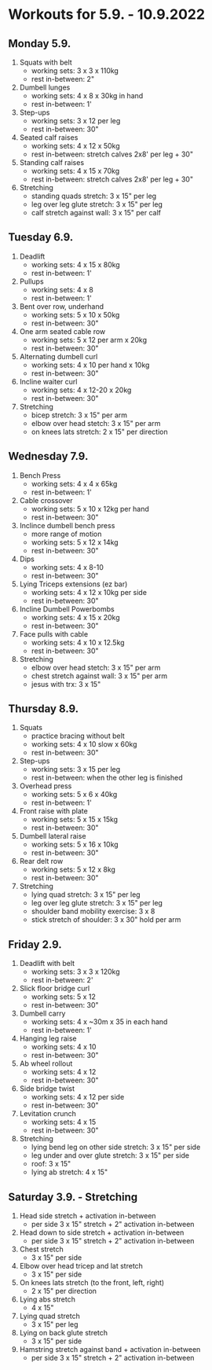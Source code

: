 # Workouts for 5.9. - 10.9.2022

## Monday 5.9.

1. Squats with belt
   - working sets: 3 x 3 x 110kg
   - rest in-between: 2"
2. Dumbell lunges
   - working sets: 4 x 8 x 30kg in hand
   - rest in-between: 1'
3. Step-ups
   - working sets: 3 x 12 per leg
   - rest in-between: 30"
4. Seated calf raises
   - working sets: 4 x 12 x 50kg
   - rest in-between: stretch calves 2x8' per leg + 30"
5. Standing calf raises
   - working sets: 4 x 15 x 70kg
   - rest in-between: stretch calves 2x8' per leg + 30"
6. Stretching
   - standing quads stretch: 3 x 15" per leg
   - leg over leg glute stretch: 3 x 15" per leg
   - calf stretch against wall: 3 x 15" per calf

## Tuesday 6.9.

1. Deadlift
   - working sets: 4 x 15 x 80kg
   - rest in-between: 1'
2. Pullups
   - working sets: 4 x 8
   - rest in-between: 1'
3. Bent over row, underhand
   - working sets: 5 x 10 x 50kg
   - rest in-between: 30"
4. One arm seated cable row
   - working sets: 5 x 12 per arm x 20kg
   - rest in-between: 30"
5. Alternating dumbell curl
   - working sets: 4 x 10 per hand x 10kg
   - rest in-between: 30"
6. Incline waiter curl
   - working sets: 4 x 12-20 x 20kg
   - rest in-between: 30"
7. Stretching
   - bicep stretch: 3 x 15" per arm
   - elbow over head stetch: 3 x 15" per arm
   - on knees lats stretch: 2 x 15" per direction

## Wednesday 7.9.

1. Bench Press
   - working sets: 4 x 4 x 65kg
   - rest in-between: 1'
2. Cable crossover
   - working sets: 5 x 10 x 12kg per hand
   - rest in-between: 30"
3. Inclince dumbell bench press
   - more range of motion
   - working sets: 5 x 12 x 14kg
   - rest in-between: 30"
4. Dips
   - working sets: 4 x 8-10
   - rest in-between: 30"
5. Lying Triceps extensions (ez bar)
   - working sets: 4 x 12 x 10kg per side
   - rest in-between: 30"
6. Incline Dumbell Powerbombs
   - working sets: 4 x 15 x 20kg
   - rest in-between: 30"
7. Face pulls with cable
   - working sets: 4 x 10 x 12.5kg
   - rest in-between: 30"
8. Stretching
   - elbow over head stetch: 3 x 15" per arm
   - chest stretch against wall: 3 x 15" per arm
   - jesus with trx: 3 x 15"

## Thursday 8.9.

1. Squats
   - practice bracing without belt
   - working sets: 4 x 10 slow x 60kg
   - rest in-between: 30"
2. Step-ups
   - working sets: 3 x 15 per leg
   - rest in-between: when the other leg is finished
3. Overhead press
   - working sets: 5 x 6 x 40kg
   - rest in-between: 1'
4. Front raise with plate
   - working sets: 5 x 15 x 15kg
   - rest in-between: 30"
5. Dumbell lateral raise
   - working sets: 5 x 16 x 10kg
   - rest in-between: 30"
6. Rear delt row
   - working sets: 5 x 12 x 8kg
   - rest in-between: 30"
7. Stretching
   - lying quad stretch: 3 x 15" per leg
   - leg over leg glute stretch: 3 x 15" per leg
   - shoulder band mobility exercise: 3 x 8
   - stick stretch of shoulder: 3 x 30" hold per arm

## Friday 2.9.

1. Deadlift with belt
   - working sets: 3 x 3 x 120kg
   - rest in-between: 2'
2. Slick floor bridge curl
   - working sets: 5 x 12
   - rest in-between: 30"
3. Dumbell carry
   - working sets: 4 x ~30m x 35 in each hand
   - rest in-between: 1'
4. Hanging leg raise
   - working sets: 4 x 10
   - rest in-between: 30"
5. Ab wheel rollout
   - working sets: 4 x 12
   - rest in-between: 30"
6. Side bridge twist
   - working sets: 4 x 12 per side
   - rest in-between: 30"
7. Levitation crunch
   - working sets: 4 x 15
   - rest in-between: 30"
8. Stretching
   - lying bend leg on other side stretch: 3 x 15" per side
   - leg under and over glute stretch: 3 x 15" per side
   - roof: 3 x 15"
   - lying ab stretch: 4 x 15"

## Saturday 3.9. - Stretching

1. Head side stretch + activation in-between
   - per side 3 x 15" stretch + 2" activation in-between
2. Head down to side stretch + activation in-between
   - per side 3 x 15" stretch + 2" activation in-between
3. Chest stretch
   - 3 x 15" per side
4. Elbow over head tricep and lat stretch
   - 3 x 15" per side
5. On knees lats stretch (to the front, left, right)
   - 2 x 15" per direction
6. Lying abs stretch
   - 4 x 15"
7. Lying quad stretch
   - 3 x 15" per leg
8. Lying on back glute stretch
   - 3 x 15" per side
9. Hamstring stretch against band + activation in-between
   - per side 3 x 15" stretch + 2" activation in-between
